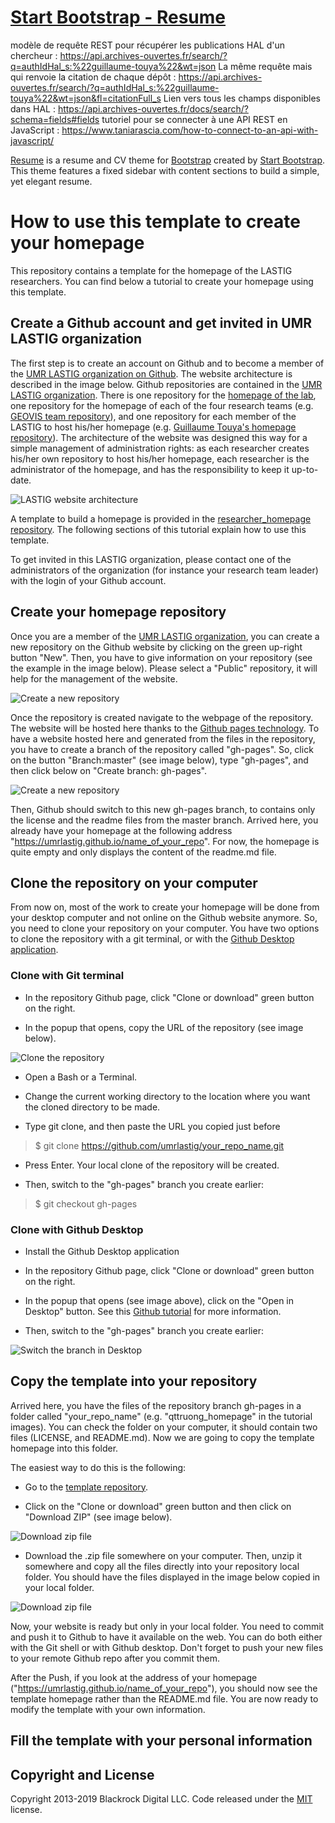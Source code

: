 # [Start Bootstrap - Resume](https://startbootstrap.com/template-overviews/resume/)

modèle de requête REST pour récupérer les publications HAL d'un chercheur : https://api.archives-ouvertes.fr/search/?q=authIdHal_s:%22guillaume-touya%22&wt=json
La même requête mais qui renvoie la citation de chaque dépôt : https://api.archives-ouvertes.fr/search/?q=authIdHal_s:%22guillaume-touya%22&wt=json&fl=citationFull_s
Lien vers tous les champs disponibles dans HAL : https://api.archives-ouvertes.fr/docs/search/?schema=fields#fields
tutoriel pour se connecter à une API REST en JavaScript : https://www.taniarascia.com/how-to-connect-to-an-api-with-javascript/

[Resume](https://startbootstrap.com/template-overviews/resume/) is a resume and CV theme for [Bootstrap](http://getbootstrap.com/) created by [Start Bootstrap](http://startbootstrap.com/). This theme features a fixed sidebar with content sections to build a simple, yet elegant resume.

# How to use this template to create your homepage
This repository contains a template for the homepage of the LASTIG researchers. You can find below a tutorial to create your homepage using this template.

## Create a Github account and get invited in UMR LASTIG organization
The first step is to create an account on Github and to become a member of the [UMR LASTIG organization on Github](https://github.com/umrlastig/).
The website architecture is described in the image below. Github repositories are contained in the [UMR LASTIG organization](https://github.com/umrlastig/). There is one repository for the [homepage of the lab](https://github.com/umrlastig/website), one repository for the homepage of each of the four research teams (e.g. [GEOVIS team repository](https://github.com/umrlastig/geovis)), and one repository for each member of the LASTIG to host his/her homepage (e.g. [Guillaume Touya's homepage repository](https://github.com/umrlastig/gtouya_homepage)). The architecture of the website was designed this way for a simple management of administration rights: as each researcher creates his/her own repository to host his/her homepage, each researcher is the administrator of the homepage, and has the responsibility to keep it up-to-date.

![LASTIG website architecture](img/website_architecture.png)

A template to build a homepage is provided in the [researcher_homepage repository](https://github.com/umrlastig/researcher_homepage). The following sections of this tutorial explain how to use this template.

To get invited in this LASTIG organization, please contact one of the administrators of the organization (for instance your research team leader) with the login of your Github account.

## Create your homepage repository
Once you are a member of the [UMR LASTIG organization](https://github.com/umrlastig/), you can create a new repository on the Github website by clicking on the green up-right button "New". Then, you have to give information on your repository (see the example in the image below). Please select a "Public" repository, it will help for the management of the website.

![Create a new repository](img/new_repo.png)

Once the repository is created navigate to the webpage of the repository. The website will be hosted here thanks to the [Github pages technology](https://pages.github.com/). To have a website hosted here and generated from the files in the repository, you have to create a branch of the repository called "gh-pages". So, click on the button "Branch:master" (see image below), type "gh-pages", and then click below on "Create branch: gh-pages".

![Create a new repository](img/branch_ghpages.png)

Then, Github should switch to this new gh-pages branch, to contains only the license and the readme files from the master branch. Arrived here, you already have your homepage at the following address "https://umrlastig.github.io/name_of_your_repo". For now, the homepage is quite empty and only displays the content of the readme.md file.

## Clone the repository on your computer
From now on, most of the work to create your homepage will be done from your desktop computer and not online on the Github website anymore. So, you need to clone your repository on your computer. You have two options to clone the repository with a git terminal, or with the [Github Desktop application](https://desktop.github.com/).

### Clone with Git terminal

* In the repository Github page, click "Clone or download" green button on the right.

* In the popup that opens, copy the URL of the repository (see image below).

![Clone the repository](img/clone_repo.png)

* Open a Bash or a Terminal.

* Change the current working directory to the location where you want the cloned directory to be made.

* Type git clone, and then paste the URL you copied just before

> $ git clone https://github.com/umrlastig/your_repo_name.git

* Press Enter. Your local clone of the repository will be created.

* Then, switch to the "gh-pages" branch you create earlier:

> $ git checkout gh-pages

### Clone with Github Desktop

* Install the Github Desktop application

* In the repository Github page, click "Clone or download" green button on the right.

* In the popup that opens (see image above), click on the "Open in Desktop" button. See this [Github tutorial](https://help.github.com/en/desktop/guides/contributing-to-projects/cloning-a-repository-from-github-to-github-desktop/) for more information.

* Then, switch to the "gh-pages" branch you create earlier:

![Switch the branch in Desktop](img/switch_branch.png)

## Copy the template into your repository

Arrived here, you have the files of the repository branch gh-pages in a folder called "your_repo_name" (e.g. "qttruong_homepage" in the tutorial images). You can check the folder on your computer, it should contain two files (LICENSE, and README.md). Now we are going to copy the template homepage into this folder.

The easiest way to do this is the following:
* Go to the [template repository](https://github.com/umrlastig/researcher_homepage/tree/gh-pages).

* Click on the "Clone or download" green button and then click on "Download ZIP" (see image below).

![Download zip file](img/download_zip.png)

* Download the .zip file somewhere on your computer. Then, unzip it somewhere and copy all the files directly into your repository local folder. You should have the files displayed in the image below copied in your local folder.

![Download zip file](img/local_files.png)

Now, your website is ready but only in your local folder. You need to commit and push it to Github to have it available on the web. You can do both either with the Git shell or with Github desktop. Don't forget to push your new files to your remote Github repo after you commit them.

After the Push, if you look at the address of your homepage ("https://umrlastig.github.io/name_of_your_repo"), you should now see the template homepage rather than the README.md file. You are now ready to modify the template with your own information.

## Fill the template with your personal information

## Copyright and License

Copyright 2013-2019 Blackrock Digital LLC. Code released under the [MIT](https://github.com/BlackrockDigital/startbootstrap-resume/blob/gh-pages/LICENSE) license.
